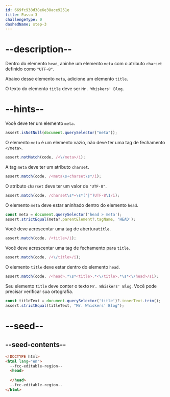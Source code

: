 ```yaml
---
id: 669fc938d38e6e38ace9251e
title: Passo 3
challengeType: 0
dashedName: step-3
---
```


# --description--

Dentro do elemento `head`, aninhe um elemento `meta` com o atributo `charset` definido como `"UTF-8"`.

Abaixo desse elemento `meta`, adicione um elemento `title`. 

O texto do elemento `title` deve ser `Mr. Whiskers' Blog`.

# --hints--

Você deve ter um elemento `meta`.

```js
assert.isNotNull(document.querySelector("meta"));
```

O elemento `meta` é um elemento vazio, não deve ter uma tag de fechamento `</meta>`.

```js
assert.notMatch(code, /<\/meta>/i);
```

A tag `meta` deve ter um atributo `charset`.

```js
assert.match(code, /<meta\s+charset\s*/i);
```

O atributo `charset` deve ter um valor de `"UTF-8"`.

```js
assert.match(code, /charset\s*=\s*('|")UTF-8\1/i);
```

O elemento `meta` deve estar aninhado dentro do elemento `head`.

```js
const meta = document.querySelector('head > meta');
assert.strictEqual(meta?.parentElement?.tagName, 'HEAD');
```

Você deve acrescentar uma tag de abertura`title`.

```js
assert.match(code, /<title>/i);
```

Você deve acrescentar uma tag de fechamento para `title`.

```js
assert.match(code, /<\/title>/i);
```

O elemento `title` deve estar dentro do elemento `head`.

```js
assert.match(code, /<head>.*\s*<title>.*<\/title>.*\s*<\/head>/si);
```

Seu elemento `title` deve conter o texto `Mr. Whiskers' Blog`. Você pode precisar verificar sua ortografia.

```js
const titleText = document.querySelector('title')?.innerText.trim();
assert.strictEqual(titleText, "Mr. Whiskers' Blog");
```

# --seed--

## --seed-contents--

```html
<!DOCTYPE html>
<html lang="en">
  --fcc-editable-region--
  <head>
    
  </head>
  --fcc-editable-region--
</html>
```
